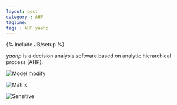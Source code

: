 ```yaml
---
layout: post
category : AHP
tagline:
tags : AHP yaahp
---
```

{% include JB/setup %}


*yaahp* is a decision analysis software based on analytic hierarchical process (AHP).

![Model modify](https://lh3.googleusercontent.com/-jbDvxKt4C0I/Uyuyb6vQsPI/AAAAAAAAAR4/Nt6r9byJjV8/s800/main.png "Model modify")

![Matrix](https://lh4.googleusercontent.com/-8UfCRL8ZsgY/Uyuyb41R3lI/AAAAAAAAARw/loIbQ0oGZ_8/s800/main_matrix_input.png "Matrix")

![Sensitive](https://lh5.googleusercontent.com/-d7Mk6PwUSZU/Uyuyb12GVCI/AAAAAAAAARo/SGFdUzkX6yk/s800/sensitive.png "Sensitive")
